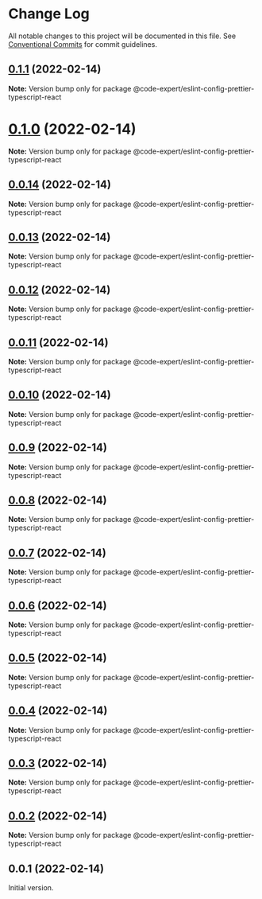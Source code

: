 # Change Log

All notable changes to this project will be documented in this file.
See [Conventional Commits](https://conventionalcommits.org) for commit guidelines.

## [0.1.1](https://github.com/CodeExpertETH/eslint-configs/compare/@code-expert/eslint-config-prettier-typescript-react@0.1.0...@code-expert/eslint-config-prettier-typescript-react@0.1.1) (2022-02-14)

**Note:** Version bump only for package @code-expert/eslint-config-prettier-typescript-react





# [0.1.0](https://github.com/CodeExpertETH/configs/compare/@code-expert/eslint-config-prettier-typescript-react@0.0.14...@code-expert/eslint-config-prettier-typescript-react@0.1.0) (2022-02-14)

**Note:** Version bump only for package @code-expert/eslint-config-prettier-typescript-react





## [0.0.14](https://github.com/CodeExpertETH/configs/compare/@code-expert/eslint-config-prettier-typescript-react@0.0.13...@code-expert/eslint-config-prettier-typescript-react@0.0.14) (2022-02-14)

**Note:** Version bump only for package @code-expert/eslint-config-prettier-typescript-react





## [0.0.13](https://github.com/CodeExpertETH/configs/compare/@code-expert/eslint-config-prettier-typescript-react@0.0.12...@code-expert/eslint-config-prettier-typescript-react@0.0.13) (2022-02-14)

**Note:** Version bump only for package @code-expert/eslint-config-prettier-typescript-react





## [0.0.12](https://github.com/CodeExpertETH/configs/compare/@code-expert/eslint-config-prettier-typescript-react@0.0.11...@code-expert/eslint-config-prettier-typescript-react@0.0.12) (2022-02-14)

**Note:** Version bump only for package @code-expert/eslint-config-prettier-typescript-react





## [0.0.11](https://github.com/CodeExpertETH/configs/compare/@code-expert/eslint-config-prettier-typescript-react@0.0.10...@code-expert/eslint-config-prettier-typescript-react@0.0.11) (2022-02-14)

**Note:** Version bump only for package @code-expert/eslint-config-prettier-typescript-react





## [0.0.10](https://github.com/CodeExpertETH/configs/compare/@code-expert/eslint-config-prettier-typescript-react@0.0.9...@code-expert/eslint-config-prettier-typescript-react@0.0.10) (2022-02-14)

**Note:** Version bump only for package @code-expert/eslint-config-prettier-typescript-react





## [0.0.9](https://github.com/CodeExpertETH/configs/compare/@code-expert/eslint-config-prettier-typescript-react@0.0.8...@code-expert/eslint-config-prettier-typescript-react@0.0.9) (2022-02-14)

**Note:** Version bump only for package @code-expert/eslint-config-prettier-typescript-react





## [0.0.8](https://github.com/CodeExpertETH/configs/compare/@code-expert/eslint-config-prettier-typescript-react@0.0.7...@code-expert/eslint-config-prettier-typescript-react@0.0.8) (2022-02-14)

**Note:** Version bump only for package @code-expert/eslint-config-prettier-typescript-react





## [0.0.7](https://github.com/CodeExpertETH/configs/compare/@code-expert/eslint-config-prettier-typescript-react@0.0.6...@code-expert/eslint-config-prettier-typescript-react@0.0.7) (2022-02-14)

**Note:** Version bump only for package @code-expert/eslint-config-prettier-typescript-react





## [0.0.6](https://github.com/CodeExpertETH/configs/compare/@code-expert/eslint-config-prettier-typescript-react@0.0.5...@code-expert/eslint-config-prettier-typescript-react@0.0.6) (2022-02-14)

**Note:** Version bump only for package @code-expert/eslint-config-prettier-typescript-react





## [0.0.5](https://github.com/CodeExpertETH/configs/compare/@code-expert/eslint-config-prettier-typescript-react@0.0.4...@code-expert/eslint-config-prettier-typescript-react@0.0.5) (2022-02-14)

**Note:** Version bump only for package @code-expert/eslint-config-prettier-typescript-react





## [0.0.4](https://github.com/CodeExpertETH/configs/compare/@code-expert/eslint-config-prettier-typescript-react@0.0.3...@code-expert/eslint-config-prettier-typescript-react@0.0.4) (2022-02-14)

**Note:** Version bump only for package @code-expert/eslint-config-prettier-typescript-react





## [0.0.3](https://github.com/CodeExpertETH/configs/compare/@code-expert/eslint-config-prettier-typescript-react@0.0.2...@code-expert/eslint-config-prettier-typescript-react@0.0.3) (2022-02-14)

**Note:** Version bump only for package @code-expert/eslint-config-prettier-typescript-react





## [0.0.2](https://github.com/CodeExpertETH/configs/compare/@code-expert/eslint-config-prettier-typescript-react@0.2.1...@code-expert/eslint-config-prettier-typescript-react@0.0.2) (2022-02-14)

**Note:** Version bump only for package @code-expert/eslint-config-prettier-typescript-react





## 0.0.1 (2022-02-14)

Initial version.
